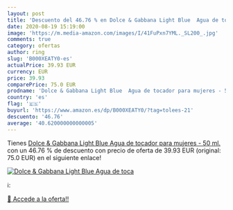 ```yaml
---
layout: post
title: 'Descuento del 46.76 % en Dolce & Gabbana Light Blue  Agua de toca'
date: 2020-08-19 15:19:00
image: 'https://m.media-amazon.com/images/I/41FuPxn7YML._SL200_.jpg'
comments: true
category: ofertas
author: ring
slug: 'B000XEATY0-es'
actualPrice: 39.93 EUR
currency: EUR
price: 39.93
comparePrice: 75.0 EUR
prodname: 'Dolce & Gabbana Light Blue  Agua de tocador para mujeres - 50 ml.'
country: 'es'
flag: '🇪🇸'
buyurl: 'https://www.amazon.es/dp/B000XEATY0/?tag=tolees-21'
descuento: '46.76'
average: '40.620000000000005'
---
```


Tienes [Dolce & Gabbana Light Blue  Agua de tocador para mujeres - 50 ml.](https://www.amazon.es/dp/B000XEATY0/?tag=tolees-21) con un 46.76 % de descuento con precio de oferta de 39.93 EUR (original: 75.0 EUR) en el siguiente enlace!

[![Dolce & Gabbana Light Blue  Agua de toca](https://m.media-amazon.com/images/I/41FuPxn7YML._SL200_.jpg)](https://www.amazon.es/dp/B000XEATY0/?tag=tolees-21)

ℹ️:


[🛒 Accede a la oferta!!](https://www.amazon.es/dp/B000XEATY0/?tag=tolees-21)

